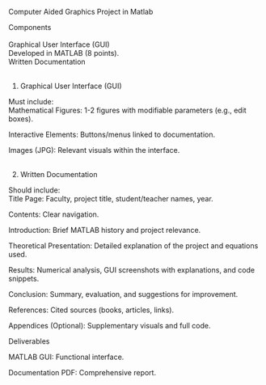 Computer Aided Graphics Project in Matlab

Components<br><br>
Graphical User Interface (GUI)
<br>
Developed in MATLAB (8 points).
<br>
Written Documentation<br><br>
1. Graphical User Interface (GUI)

Must include:<br>
Mathematical Figures: 1-2 figures with modifiable parameters (e.g., edit boxes).

Interactive Elements: Buttons/menus linked to documentation.

Images (JPG): Relevant visuals within the interface.<br><br>

2. Written Documentation

Should include:<br>
Title Page: Faculty, project title, student/teacher names, year.

Contents: Clear navigation.

Introduction: Brief MATLAB history and project relevance.

Theoretical Presentation: Detailed explanation of the project and equations used.

Results: Numerical analysis, GUI screenshots with explanations, and code snippets.

Conclusion: Summary, evaluation, and suggestions for improvement.

References: Cited sources (books, articles, links).

Appendices (Optional): Supplementary visuals and full code.

Deliverables

MATLAB GUI: Functional interface.

Documentation PDF: Comprehensive report.

